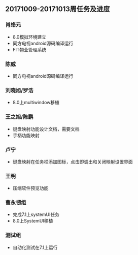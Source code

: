 ## 20171009-20171013周任务及进度

### 肖络元
- 8.0模拟环境建立
- 同方电视android源码编译运行
- FIT物业管理系统

### 陈威
- 同方电视android源码编译运行

### 刘晓旭/罗浩
- 8.0上multiwindow移植

### 王之旭/陈鹏
- 键盘映射功能设计文档，需要文档
- 手柄功能映射

### 卢宁
- 键盘映射在任务栏添加图标，点击即调出和关闭映射设置界面

### 王明
- 压缩软件预览功能

### 曹永韧组
- 完成7.1上systemUI任务
- 8.0上SystemUI移植

### 测试组
- 自动化测试在7.1上运行
